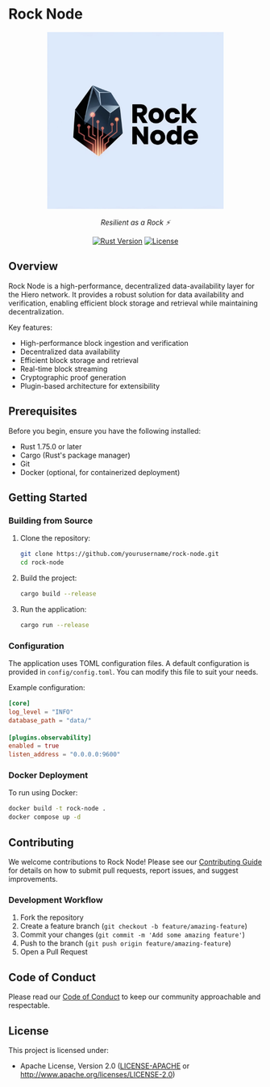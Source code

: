 # Rock Node

<div align="center">
<img src="assets/logo.jpeg" alt="Rock Node Logo" width="350"/>

<p><em>Resilient as a Rock ⚡</em></p>

[![Rust Version](https://img.shields.io/badge/rust-1.75.0+-blue.svg)](https://www.rust-lang.org)
[![License](https://img.shields.io/badge/license-Apache--2.0-blue.svg)](LICENSE)

</div>

## Overview

Rock Node is a high-performance, decentralized data-availability layer for the Hiero network. It provides a robust solution for data availability and verification, enabling efficient block storage and retrieval while maintaining decentralization.

Key features:
- High-performance block ingestion and verification
- Decentralized data availability
- Efficient block storage and retrieval
- Real-time block streaming
- Cryptographic proof generation
- Plugin-based architecture for extensibility

## Prerequisites

Before you begin, ensure you have the following installed:
- Rust 1.75.0 or later
- Cargo (Rust's package manager)
- Git
- Docker (optional, for containerized deployment)

## Getting Started

### Building from Source

1. Clone the repository:
   ```bash
   git clone https://github.com/yourusername/rock-node.git
   cd rock-node
   ```

2. Build the project:
   ```bash
   cargo build --release
   ```

3. Run the application:
   ```bash
   cargo run --release
   ```

### Configuration

The application uses TOML configuration files. A default configuration is provided in `config/config.toml`. You can modify this file to suit your needs.

Example configuration:
```toml
[core]
log_level = "INFO"
database_path = "data/"

[plugins.observability]
enabled = true
listen_address = "0.0.0.0:9600"
```

### Docker Deployment

To run using Docker:

```bash
docker build -t rock-node .
docker compose up -d
```

## Contributing

We welcome contributions to Rock Node! Please see our [Contributing Guide](CONTRIBUTING.md) for details on how to submit pull requests, report issues, and suggest improvements.

### Development Workflow

1. Fork the repository
2. Create a feature branch (`git checkout -b feature/amazing-feature`)
3. Commit your changes (`git commit -m 'Add some amazing feature'`)
4. Push to the branch (`git push origin feature/amazing-feature`)
5. Open a Pull Request

## Code of Conduct

Please read our [Code of Conduct](CODE_OF_CONDUCT.md) to keep our community approachable and respectable.

## License

This project is licensed under:
- Apache License, Version 2.0 ([LICENSE-APACHE](LICENSE-APACHE) or http://www.apache.org/licenses/LICENSE-2.0)
